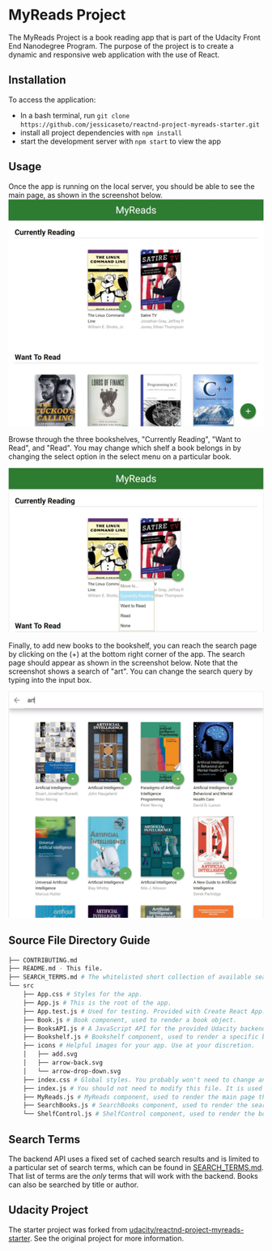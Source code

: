 # MyReads Project

The MyReads Project is a book reading app that is part of the Udacity Front End Nanodegree Program. The purpose of the project is to create a dynamic and responsive web application with the use of React.

## Installation

To access the application:
* In a bash terminal, run `git clone https://github.com/jessicaseto/reactnd-project-myreads-starter.git`
* install all project dependencies with `npm install`
* start the development server with `npm start` to view the app

## Usage

Once the app is running on the local server, you should be able to see the main page, as shown in the screenshot below.
![Main Page](/src/img/myreads.jpg?raw=true "Main Page")

Browse through the three bookshelves, "Currently Reading", "Want to Read", and "Read". You may change which shelf a book belongs in by changing the select option in the select menu on a particular book.

![Shelf Select](/src/img/shelfselect.jpg?raw=true "Shelf Select")

Finally, to add new books to the bookshelf, you can reach the search page by clicking on the (+) at the bottom right corner of the app. The search page should appear as shown in the screenshot below. Note that the screenshot shows a search of "art". You can change the search query by typing into the input box.

![Search Page](/src/img/search.jpg?raw=true "Search Page")

## Source File Directory Guide
```bash
├── CONTRIBUTING.md
├── README.md - This file.
├── SEARCH_TERMS.md # The whitelisted short collection of available search terms for the app.
└── src
    ├── App.css # Styles for the app.
    ├── App.js # This is the root of the app.
    ├── App.test.js # Used for testing. Provided with Create React App. (Unused for now)
    ├── Book.js # Book component, used to render a book object.
    ├── BooksAPI.js # A JavaScript API for the provided Udacity backend.
    ├── Bookshelf.js # Bookshelf component, used to render a specific bookshelf to the MyReads main page.
    ├── icons # Helpful images for your app. Use at your discretion.
    │   ├── add.svg
    │   ├── arrow-back.svg
    │   └── arrow-drop-down.svg
    ├── index.css # Global styles. You probably won't need to change anything here.
    ├── index.js # You should not need to modify this file. It is used for DOM rendering only.
    ├── MyReads.js # MyReads component, used to render the main page that displays the three bookshelves.
    ├── SearchBooks.js # SearchBooks component, used to render the search page that displays searched books.
    └── ShelfControl.js # ShelfControl component, used to render the bookshelf select menu on each book component.
```

## Search Terms

The backend API uses a fixed set of cached search results and is limited to a particular set of search terms, which can be found in [SEARCH_TERMS.md](SEARCH_TERMS.md). That list of terms are the _only_ terms that will work with the backend. Books can also be searched by title or author.

## Udacity Project

The starter project was forked from [udacity/reactnd-project-myreads-starter](https://github.com/udacity/reactnd-project-myreads-starter). See the original project for more information.
